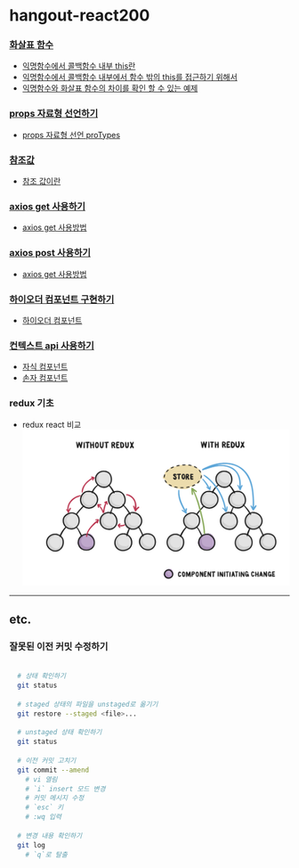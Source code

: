 # hangout-react200

### [화살표 함수](./src/R013_ArrowFunction.js#L34)
- [익명함수에서 콜백함수 내부 this란](./src/R013_ArrowFunction.js#L35-L36)
- [익명함수에서 콜백함수 내부에서 함수 밖의 this를 접근하기 위해서](./src/R013_ArrowFunction.js#L48-L51)
- [익명함수와 화살표 함수의 차이를 확인 할 수 있는 예제](./src/R013_ArrowFunction.js#L52-L55)

### [props 자료형 선언하기](./src/R018_PropsDatatype.js)
- [props 자료형 선언 proTypes](./src/R018_PropsDatatype.js#L23-L36)

### [참조값](./src/R028_PureComponentClass.js)
- [참조 값이란](./src/R028_PureComponentClass.js#L34-L36)

### [axios get 사용하기](./src/R061_AxiosGet.js)
- [axios get 사용방법](./src/R061_AxiosGet.js#L13-L16)

### [axios post 사용하기](./src/R062_AxiosPost.js)
- [axios get 사용방법](./src/R062_AxiosPost.js#L13-L16)

### [하이오더 컴포넌트 구현하기](./src/Hoc/R075_ReactHoc.js)
- [하이오더 컴포넌트](./src/Hoc/withHocComponent.js)

### [컨텍스트 api 사용하기](./src/Context/R076_ContextApi.js)
- [자식 컴포넌트](./src/src/contextChildren.js)
- [손자 컴포넌트](./src/src/contextChildren2.js)

### redux 기초
- redux react 비교 
  ![](./img/react-vs-redux.png)



  
---

## etc.

### 잘못된 이전 커밋 수정하기

```bash

  # 상태 확인하기
  git status 

  # staged 상태의 파일을 unstaged로 옮기기
  git restore --staged <file>...

  # unstaged 상태 확인하기
  git status 

  # 이전 커밋 고치기 
  git commit --amend
    # vi 열림
    # `i` insert 모드 변경
    # 커밋 메시지 수정
    # `esc` 키
    # :wq 입력

  # 변경 내용 확인하기
  git log
    # `q`로 탈출
```